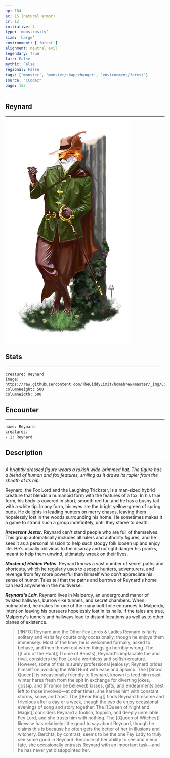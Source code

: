 ```yaml
---
hp: 104
ac: 15 (natural armor)
cr: 12
initiative: 4
type: 'monstrosity'    
size: 'Large'
environment: ['forest']
alignment: neutral evil
legendary: True
lair: False
mythic: False
regional: False
tags: ['monster', 'monster/shapechanger', 'environment/forest']
source: "CCodex"
page: 155
---
```


## Reynard
---

![|600](https://raw.githubusercontent.com/TheGiddyLimit/homebrew/master/_img/CCodex/reynard.jpg)

## Stats
---

```statblock
creature: Reynard
image: https://raw.githubusercontent.com/TheGiddyLimit/homebrew/master/_img/CCodex/reynard_token.png
columnHeight: 500
columnWidth: 500
```

## Encounter
---

```encounter-table
name: Reynard
creatures:
- 1: Reynard
```

## Description
---
_A brightly dressed figure wears a rakish wide-brimmed hat. The figure has a blend of human and fox features, smiling as it draws its rapier from the sheath at its hip._

Reynard, the Fox Lord and the Laughing Trickster, is a man‑sized hybrid creature that blends a humanoid form with the features of a fox. In his true form, his body is covered in short, smooth red fur, and he has a bushy tail with a white tip. In any form, his eyes are the bright yellow-green of spring buds. He delights in leading hunters on merry chases, leaving them hopelessly lost in the woods surrounding his home. He sometimes makes it a game to strand such a group indefinitely, until they starve to death.

**_Irreverent Jester_**. Reynard can't stand people who are full of themselves. This group automatically includes all rulers and authority figures, and he sees it as a personal mission to help such stodgy folk loosen up and enjoy life. He's usually oblivious to the disarray and outright danger his pranks, meant to help them unwind, ultimately wreak on their lives.


**_Master of Hidden Paths_**. Reynard knows a vast number of secret paths and shortcuts, which he regularly uses to escape hunters, adventurers, and revenge from fey more powerful than himself who don't appreciate his sense of humor. Tales tell that the paths and burrows of Reynard's home can lead anywhere in the multiverse.


**_Reynard's Lair_**. Reynard lives in Malperdy, an underground manor of twisted hallways, burrow-like tunnels, and secret chambers. When outmatched, he makes for one of the many bolt-hole entrances to Malperdy, intent on leaving his pursuers hopelessly lost in its halls. If the tales are true, Malperdy's tunnels and hallways lead to distant locations as well as to other planes of existence.
> [!INFO] Reynard and the Other Fey Lords & Ladies
>Reynard is fairly solitary and visits fey courts only occasionally, though he enjoys them immensely. Most of the time, he is welcomed formally, asked to behave, and then thrown out when things go horribly wrong. The [[Lord of the Hunt]] (Tome of Beasts), Reynard's implacable foe and rival, considers the Fox Lord a worthless and selfish creature. However, some of this is surely professional jealousy; Reynard prides himself on avoiding the Wild Hunt with ease and aplomb. The [[Snow Queen]] is occasionally friendly to Reynard, known to feed him roast winter hares fresh from the spit in exchange for diverting jokes, gossip, and (if rumor be believed) kisses, gifts, and endearments best left to those involved—at other times, she harries him with constant storms, snow, and frost. The [[Bear King]] finds Reynard tiresome and frivolous after a day or a week, though the two do enjoy occasional evenings of song and story together. The [[Queen of Night and Magic]] considers Reynard a foolish, foppish, and deeply unreliable Fey Lord, and she trusts him with nothing. The [[Queen of Witches]] likewise has relatively little good to say about Reynard, though he claims this is because he often gets the better of her in illusions and witchery. Berchta, by contrast, seems to be the one Fey Lady to truly see some good in Reynard. Because of her ability to see and mend fate, she occasionally entrusts Reynard with an important task—and he has never yet disappointed her.




